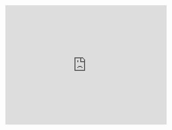 <iframe width="100%" height="373" frameborder="0"
  src="https://observablehq.com/embed/9ff43e89126f8f43@146?cells=chart1">
</iframe>
